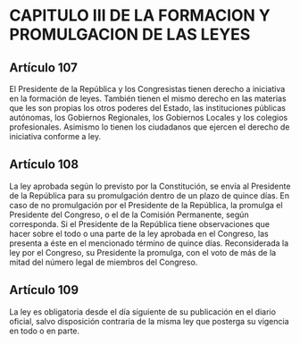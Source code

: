# CAPITULO III DE LA FORMACION Y PROMULGACION DE LAS LEYES

## Artículo 107

El Presidente de la República y los Congresistas tienen derecho a iniciativa en la formación de leyes. También tienen el mismo derecho en las materias que les son propias los otros poderes del Estado, las instituciones públicas autónomas, los Gobiernos Regionales, los Gobiernos Locales y los colegios profesionales. Asimismo lo tienen los ciudadanos que ejercen el derecho de iniciativa conforme a ley. 

## Artículo 108

La ley aprobada según lo previsto por la Constitución, se envía al Presidente de la República para su promulgación dentro de un plazo de quince días. En caso de no promulgación por el Presidente de la República, la promulga el Presidente del Congreso, o el de la Comisión Permanente, según corresponda. Si el Presidente de la República tiene observaciones que hacer sobre el todo o una parte de la ley aprobada en el Congreso, las presenta a éste en el mencionado término de quince días. Reconsiderada la ley por el Congreso, su Presidente la promulga, con el voto de más de la mitad del número legal de miembros del Congreso. 

## Artículo 109

La ley es obligatoria desde el día siguiente de su publicación en el diario oficial, salvo disposición contraria de la misma ley que posterga su vigencia en todo o en parte.  

